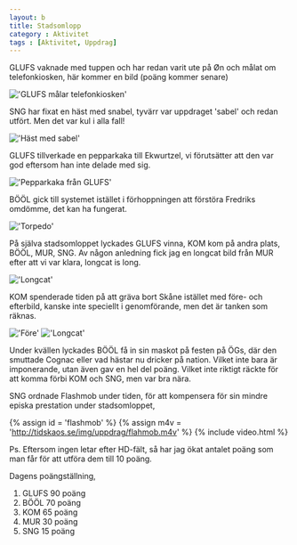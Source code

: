 ```yaml
---
layout: b
title: Stadsomlopp
category : Aktivitet
tags : [Aktivitet, Uppdrag]
---
```


GLUFS vaknade med tuppen och har redan varit ute på Øn och målat om telefonkiosken, här kommer en bild (poäng kommer senare)

!['GLUFS målar telefonkiosken'](http://tidskaos.se/img/uppdrag/glufs-malar-telefonkiosken.jpg)

SNG har fixat en häst med snabel, tyvärr var uppdraget 'sabel' och redan utfört. Men det var kul i alla fall!

!['Häst med sabel'](http://tidskaos.se/img/uppdrag/hest-med-snabel.jpg)

GLUFS tillverkade en pepparkaka till Ekwurtzel, vi förutsätter att den var god eftersom han inte delade med sig.

!['Pepparkaka från GLUFS'](http://tidskaos.se/img/uppdrag/pepparglufs.jpg)

BÖÖL gick till systemet istället i förhoppningen att förstöra Fredriks omdömme, det kan ha fungerat.

!['Torpedo'](http://tidskaos.se/img/uppdrag/bool-forstor-ekwurtzels-omdomme.jpg)

På själva stadsomloppet lyckades GLUFS vinna, KOM kom på andra plats, BÖÖL, MUR, SNG. Av någon anledning fick jag en longcat bild från MUR efter att vi var klara, longcat is long.

!['Longcat'](http://tidskaos.se/img/uppdrag/longcat.jpg)

KOM spenderade tiden på att gräva bort Skåne istället med före- och efterbild, kanske inte speciellt i genomförande, men det är tanken som räknas.

!['Före'](http://tidskaos.se/img/uppdrag/sverige-fore.jpg)
!['Longcat'](http://tidskaos.se/img/uppdrag/sverige-efter.jpg)

Under kvällen lyckades BÖÖL få in sin maskot på festen på ÖGs, där den smuttade Cognac eller vad hästar nu dricker på nation. Vilket inte bara är imponerande, utan även gav en hel del poäng. Vilket inte riktigt räckte för att komma förbi KOM och SNG, men var bra nära.

SNG ordnade Flashmob under tiden, för att kompensera för sin mindre episka prestation under stadsomloppet,

{% assign id = 'flashmob' %}
{% assign m4v = 'http://tidskaos.se/img/uppdrag/flahmob.m4v' %}
{% include video.html %}

Ps. Eftersom ingen letar efter HD-fält, så har jag ökat antalet poäng som man får för att utföra dem till 10 poäng.

Dagens poängställning,

 1. GLUFS 90 poäng
 3. BÖÖL 70 poäng
 2. KOM 65 poäng
 4. MUR 30 poäng
 5. SNG 15 poäng
